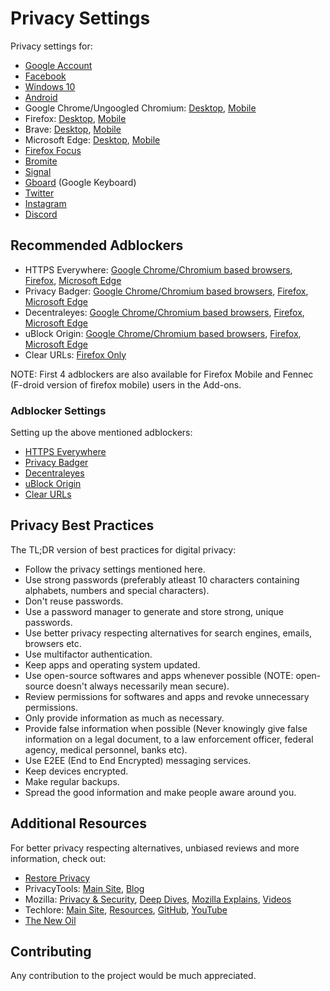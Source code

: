 # Privacy Settings

Privacy settings for:
- [Google Account](https://github.com/the-weird-aquarian/privacy-settings/blob/main/Privacy%20Settings/Google-Account-Privacy-Settings.md)
- [Facebook](https://github.com/the-weird-aquarian/privacy-settings/blob/main/Privacy%20Settings/Facebook-Privacy-Settings.md)
- [Windows 10](https://github.com/the-weird-aquarian/privacy-settings/blob/main/Privacy%20Settings/Windows-10-Privacy-Settings.md)
- [Android](https://github.com/the-weird-aquarian/privacy-settings/blob/main/Privacy%20Settings/Android-Privacy-Settings.md)
- Google Chrome/Ungoogled Chromium: [Desktop](https://github.com/the-weird-aquarian/privacy-settings/blob/main/Privacy%20Settings/Google-Chrome-Privacy-Settings.md), [Mobile](https://github.com/the-weird-aquarian/privacy-settings/blob/main/Privacy%20Settings/Google-Chrome-M-Privacy-Settings.md)
- Firefox: [Desktop](https://github.com/the-weird-aquarian/privacy-settings/blob/main/Privacy%20Settings/Firefox-Privacy-Settings.md), [Mobile](https://github.com/the-weird-aquarian/privacy-settings/blob/main/Privacy%20Settings/Firefox-M-Privacy-Settings.md)
- Brave: [Desktop](https://github.com/the-weird-aquarian/privacy-settings/blob/main/Privacy%20Settings/Brave-Privacy-Settings.md), [Mobile](https://github.com/the-weird-aquarian/privacy-settings/blob/main/Privacy%20Settings/Brave-M-Privacy-Settings.md)
- Microsoft Edge: [Desktop](https://github.com/the-weird-aquarian/privacy-settings/blob/main/Privacy%20Settings/Microsoft-Edge-Privacy-Settings.md), [Mobile](https://github.com/the-weird-aquarian/privacy-settings/blob/main/Privacy%20Settings/Microsoft-Edge-M-Privacy-Settings.md)
- [Firefox Focus](https://github.com/the-weird-aquarian/privacy-settings/blob/main/Privacy%20Settings/Firefox-Focus-Privacy-Settings.md)
- [Bromite](https://github.com/the-weird-aquarian/privacy-settings/blob/main/Privacy%20Settings/Bromite-Privacy-Settings.md)
- [Signal](https://github.com/the-weird-aquarian/privacy-settings/blob/main/Privacy%20Settings/Signal-Privacy-Settings.md)
- [Gboard](https://github.com/the-weird-aquarian/privacy-settings/blob/main/Privacy%20Settings/Gboard-Privacy-Settings.md) (Google Keyboard)
- [Twitter](https://github.com/the-weird-aquarian/privacy-settings/blob/main/Privacy%20Settings/Twitter-Privacy-Settings.md)
- [Instagram](https://github.com/the-weird-aquarian/privacy-settings/blob/main/Privacy%20Settings/Instagram-Privacy-Settings.md)
- [Discord](https://github.com/the-weird-aquarian/privacy-settings/blob/main/Privacy%20Settings/Discord-Privacy-Settings.md)



## Recommended Adblockers
- HTTPS Everywhere: [Google Chrome/Chromium based browsers](https://chrome.google.com/webstore/detail/https-everywhere/gcbommkclmclpchllfjekcdonpmejbdp), [Firefox](https://addons.mozilla.org/en-US/firefox/addon/https-everywhere/), [Microsoft Edge](https://microsoftedge.microsoft.com/addons/detail/https-everywhere/fchjpkplmbeeeaaogdbhjbgbknjobohb)
- Privacy Badger: [Google Chrome/Chromium based browsers](https://chrome.google.com/webstore/detail/privacy-badger/pkehgijcmpdhfbdbbnkijodmdjhbjlgp), [Firefox](https://addons.mozilla.org/en-US/firefox/addon/privacy-badger17/), [Microsoft Edge](https://microsoftedge.microsoft.com/addons/detail/privacy-badger/mkejgcgkdlddbggjhhflekkondicpnop)
- Decentraleyes: [Google Chrome/Chromium based browsers](https://chrome.google.com/webstore/detail/decentraleyes/ldpochfccmkkmhdbclfhpagapcfdljkj), [Firefox](https://addons.mozilla.org/en-US/firefox/addon/decentraleyes/), [Microsoft Edge](https://microsoftedge.microsoft.com/addons/detail/decentraleyes/lmijmgnfconjockjeepmlmkkibfgjmla)
- uBlock Origin: [Google Chrome/Chromium based browsers](https://chrome.google.com/webstore/detail/ublock-origin/cjpalhdlnbpafiamejdnhcphjbkeiagm), [Firefox](https://addons.mozilla.org/en-US/firefox/addon/ublock-origin/), [Microsoft Edge](https://microsoftedge.microsoft.com/addons/detail/ublock-origin/odfafepnkmbhccpbejgmiehpchacaeak)
- Clear URLs: [Firefox Only](https://addons.mozilla.org/en-US/firefox/addon/clearurls/)

NOTE: First 4 adblockers are also available for Firefox Mobile and Fennec (F-droid version of firefox mobile) users in the Add-ons.

### Adblocker Settings
Setting up the above mentioned adblockers:
- [HTTPS Everywhere](https://github.com/the-weird-aquarian/privacy-settings/blob/main/Adblocker%20Settings/HTTPS-Everywhere-Settings.md)
- [Privacy Badger](https://github.com/the-weird-aquarian/privacy-settings/blob/main/Adblocker%20Settings/Privacy-Badger-Settings.md)
- [Decentraleyes](https://github.com/the-weird-aquarian/privacy-settings/blob/main/Adblocker%20Settings/Decentraleyes-Settings.md)
- [uBlock Origin](https://github.com/the-weird-aquarian/privacy-settings/blob/main/Adblocker%20Settings/uBlock-Origin-Settings.md)
- [Clear URLs](https://github.com/the-weird-aquarian/privacy-settings/blob/main/Adblocker%20Settings/Clear-URLs-Settings.md)



## Privacy Best Practices
The TL;DR version of best practices for digital privacy:
- Follow the privacy settings mentioned here.
- Use strong passwords (preferably atleast 10 characters containing alphabets, numbers and special characters).
- Don't reuse passwords.
- Use a password manager to generate and store strong, unique passwords.
- Use better privacy respecting alternatives for search engines, emails, browsers etc.
- Use multifactor authentication.
- Keep apps and operating system updated.
- Use open-source softwares and apps whenever possible (NOTE: open-source doesn't always necessarily mean secure).
- Review permissions for softwares and apps and revoke unnecessary permissions.
- Only provide information as much as necessary.
- Provide false information when possible (Never knowingly give false information on a legal document, to a law enforcement officer, federal agency, medical personnel, banks etc).
- Use E2EE (End to End Encrypted) messaging services.
- Keep devices encrypted.
- Make regular backups.
- Spread the good information and make people aware around you.



## Additional Resources

For better privacy respecting alternatives, unbiased reviews and more information, check out:
- [Restore Privacy](https://restoreprivacy.com/)
- PrivacyTools: [Main Site](https://privacytools.io), [Blog](https://blog.privacytools.io)
- Mozilla: [Privacy & Security](https://blog.mozilla.org/en/category/privacy-security/), [Deep Dives](https://blog.mozilla.org/en/category/internet-culture/deep-dives/), [Mozilla Explains](https://blog.mozilla.org/en/category/internet-culture/mozilla-explains/), [Videos](https://blog.mozilla.org/en/category/videos/)
- Techlore: [Main Site](https://techlore.tech), [Resources](https://techlore.tech/resources.html), [GitHub](https://github.com/techlore), [YouTube](https://www.youtube.com/c/Techlore/)
- [The New Oil](https://thenewoil.xyz/)



## Contributing
Any contribution to the project would be much appreciated.
